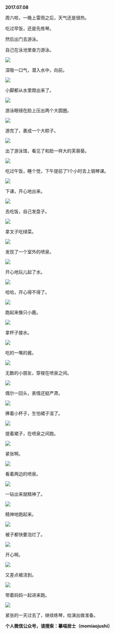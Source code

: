 
          
            
**2017.07.08**

周六啦，一晚上雷雨之后，天气还是很热。

吃过早饭，还是先练琴。

然后出门去游泳。

自己在泳池里奋力游泳。




![](img/51001-337e3c669c587270.jpg)




深吸一口气，潜入水中，向前。




![](img/51001-f28230c87730a543.jpg)




小脚都从水里蹬出来了。




![](img/51001-53c2afac3b1609d1.jpg)




游泳眼镜在脸上压出两个大圆圈。




![](img/51001-0cc7b828168105e0.jpg)




游完了，裹成一个大粽子。




![](img/51001-2df092a1d9de9407.jpg)




出了游泳馆，看见了和脸一样大的芙蓉葵。




![](img/51001-d04d7ad3cc0b9ee6.jpg)




吃过午饭，睡个觉，下午提前了1个小时去上钢琴课。




![](img/51001-cd2dd606f0a10740.jpg)




下课，开心地出来。




![](img/51001-e4e4363b508bdba2.jpg)




去吃饭，自己发盘子。




![](img/51001-bb66076a8145f9f0.jpg)




拿叉子吃绿菜。




![](img/51001-76aa9adbb5fcf161.jpg)




发现了一个室外的喷泉。




![](img/51001-59165ab9f5874bbf.jpg)




开心地玩儿起了水。




![](img/51001-2b80b34e01e34348.jpg)




哈哈，开心得不得了。




![](img/51001-01e623dddd6ad905.jpg)




跑起来像只小鹿。




![](img/51001-1372d32cfa70bfb9.jpg)




拿杯子接水。




![](img/51001-c6563b12d63cb2a1.jpg)




吃的一嘴的酱。




![](img/51001-dc09d3795c4d66b9.jpg)




无数的小朋友，穿梭在喷泉之间。




![](img/51001-e2af887802d1caa1.jpg)




偶尔一回头，表情还挺严肃。




![](img/51001-73cf1fa9ccafd5b7.jpg)




捧着小杯子，生怕裙子湿了。




![](img/51001-91b77ad4fb9da9e5.jpg)




提着裙子，在喷泉之间跑。




![](img/51001-18eac7df420b68ac.jpg)




紧张啊。




![](img/51001-f7d6dcc41e5df829.jpg)




看着两边的喷泉。




![](img/51001-7f9c4c95b5eefae6.jpg)




一钻出来就精神了。




![](img/51001-5214f28000c47942.jpg)




精神地跑起来。




![](img/51001-2f60d41dad344ed2.jpg)




被子都快要泡烂了。




![](img/51001-3604c95c85dafbe5.jpg)




开心啊。




![](img/51001-9537203516392106.jpg)




又差点被浇到。




![](img/51001-1133cbf499e701bf.jpg)




带着妈妈一起进来跑。




![](img/51001-708edd1d9e8caca7.jpg)




紧张的一天过去了，继续练琴，给演出做准备。


**个人微信公众号，请搜索：摹喵居士（momiaojushi）**

          
        